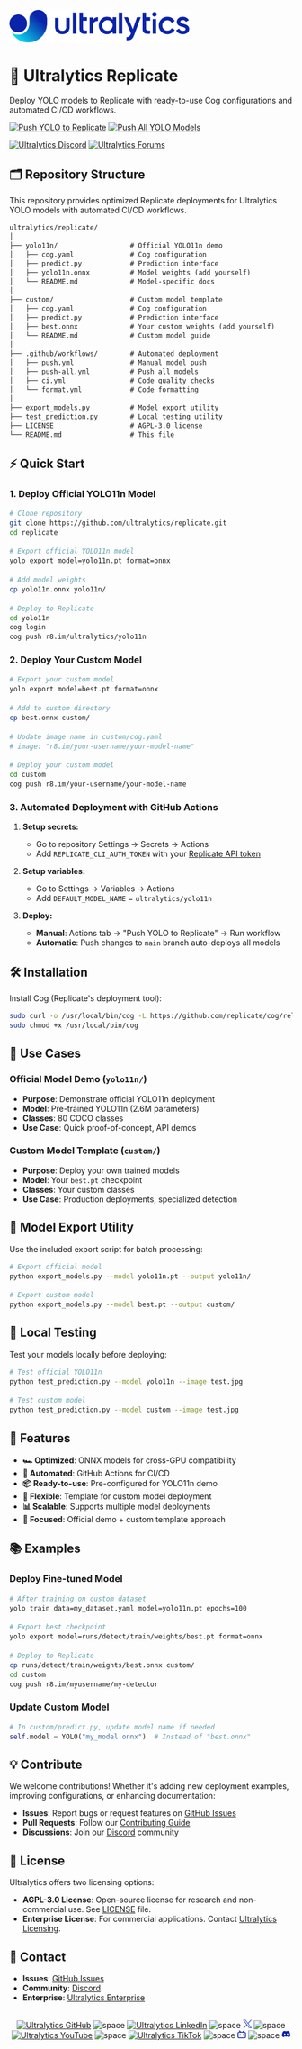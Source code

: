 <a href="https://www.ultralytics.com/"><img src="https://raw.githubusercontent.com/ultralytics/assets/main/logo/Ultralytics_Logotype_Original.svg" width="320" alt="Ultralytics logo"></a>

# 🚀 Ultralytics Replicate

Deploy YOLO models to Replicate with ready-to-use Cog configurations and automated CI/CD workflows.

[![Push YOLO to Replicate](https://github.com/ultralytics/replicate/actions/workflows/push.yml/badge.svg)](https://github.com/ultralytics/replicate/actions/workflows/push.yml)
[![Push All YOLO Models](https://github.com/ultralytics/replicate/actions/workflows/push-all.yml/badge.svg)](https://github.com/ultralytics/replicate/actions/workflows/push-all.yml)

[![Ultralytics Discord](https://img.shields.io/discord/1089800235347353640?logo=discord&logoColor=white&label=Discord&color=blue)](https://discord.com/invite/ultralytics)
[![Ultralytics Forums](https://img.shields.io/discourse/users?server=https%3A%2F%2Fcommunity.ultralytics.com&logo=discourse&label=Forums&color=blue)](https://community.ultralytics.com/)

## 🗂️ Repository Structure

This repository provides optimized Replicate deployments for Ultralytics YOLO models with automated CI/CD workflows.

```plaintext
ultralytics/replicate/
│
├── yolo11n/                  # Official YOLO11n demo
│   ├── cog.yaml              # Cog configuration
│   ├── predict.py            # Prediction interface
│   ├── yolo11n.onnx          # Model weights (add yourself)
│   └── README.md             # Model-specific docs
│
├── custom/                   # Custom model template
│   ├── cog.yaml              # Cog configuration
│   ├── predict.py            # Prediction interface
│   ├── best.onnx             # Your custom weights (add yourself)
│   └── README.md             # Custom model guide
│
├── .github/workflows/        # Automated deployment
│   ├── push.yml              # Manual model push
│   ├── push-all.yml          # Push all models
│   ├── ci.yml                # Code quality checks
│   └── format.yml            # Code formatting
│
├── export_models.py          # Model export utility
├── test_prediction.py        # Local testing utility
├── LICENSE                   # AGPL-3.0 license
└── README.md                 # This file
```

## ⚡ Quick Start

### 1. Deploy Official YOLO11n Model

```bash
# Clone repository
git clone https://github.com/ultralytics/replicate.git
cd replicate

# Export official YOLO11n model
yolo export model=yolo11n.pt format=onnx

# Add model weights
cp yolo11n.onnx yolo11n/

# Deploy to Replicate
cd yolo11n
cog login
cog push r8.im/ultralytics/yolo11n
```

### 2. Deploy Your Custom Model

```bash
# Export your custom model
yolo export model=best.pt format=onnx

# Add to custom directory
cp best.onnx custom/

# Update image name in custom/cog.yaml
# image: "r8.im/your-username/your-model-name"

# Deploy your custom model
cd custom
cog push r8.im/your-username/your-model-name
```

### 3. Automated Deployment with GitHub Actions

1. **Setup secrets:**
   - Go to repository Settings → Secrets → Actions
   - Add `REPLICATE_CLI_AUTH_TOKEN` with your [Replicate API token](https://replicate.com/auth/token)

2. **Setup variables:**
   - Go to Settings → Variables → Actions
   - Add `DEFAULT_MODEL_NAME` = `ultralytics/yolo11n`

3. **Deploy:**
   - **Manual**: Actions tab → "Push YOLO to Replicate" → Run workflow
   - **Automatic**: Push changes to `main` branch auto-deploys all models

## 🛠️ Installation

Install Cog (Replicate's deployment tool):

```bash
sudo curl -o /usr/local/bin/cog -L https://github.com/replicate/cog/releases/latest/download/cog_$(uname -s)_$(uname -m)
sudo chmod +x /usr/local/bin/cog
```

## 🎯 Use Cases

### Official Model Demo (`yolo11n/`)

- **Purpose**: Demonstrate official YOLO11n deployment
- **Model**: Pre-trained YOLO11n (2.6M parameters)
- **Classes**: 80 COCO classes
- **Use Case**: Quick proof-of-concept, API demos

### Custom Model Template (`custom/`)

- **Purpose**: Deploy your own trained models
- **Model**: Your `best.pt` checkpoint
- **Classes**: Your custom classes
- **Use Case**: Production deployments, specialized detection

## 🔧 Model Export Utility

Use the included export script for batch processing:

```bash
# Export official model
python export_models.py --model yolo11n.pt --output yolo11n/

# Export custom model
python export_models.py --model best.pt --output custom/
```

## 🧪 Local Testing

Test your models locally before deploying:

```bash
# Test official YOLO11n
python test_prediction.py --model yolo11n --image test.jpg

# Test custom model
python test_prediction.py --model custom --image test.jpg
```

## 🚀 Features

- **🏎️ Optimized**: ONNX models for cross-GPU compatibility
- **🤖 Automated**: GitHub Actions for CI/CD
- **📦 Ready-to-use**: Pre-configured for YOLO11n demo
- **🔧 Flexible**: Template for custom model deployment
- **📊 Scalable**: Supports multiple model deployments
- **🎯 Focused**: Official demo + custom template approach

## 📚 Examples

### Deploy Fine-tuned Model

```bash
# After training on custom dataset
yolo train data=my_dataset.yaml model=yolo11n.pt epochs=100

# Export best checkpoint
yolo export model=runs/detect/train/weights/best.pt format=onnx

# Deploy to Replicate
cp runs/detect/train/weights/best.onnx custom/
cd custom
cog push r8.im/myusername/my-detector
```

### Update Custom Model

```python
# In custom/predict.py, update model name if needed
self.model = YOLO("my_model.onnx")  # Instead of "best.onnx"
```

## 💡 Contribute

We welcome contributions! Whether it's adding new deployment examples, improving configurations, or enhancing documentation:

- **Issues**: Report bugs or request features on [GitHub Issues](https://github.com/ultralytics/replicate/issues)
- **Pull Requests**: Follow our [Contributing Guide](https://docs.ultralytics.com/help/contributing/)
- **Discussions**: Join our [Discord](https://discord.com/invite/ultralytics) community

## 📄 License

Ultralytics offers two licensing options:

- **AGPL-3.0 License**: Open-source license for research and non-commercial use. See [LICENSE](LICENSE) file.
- **Enterprise License**: For commercial applications. Contact [Ultralytics Licensing](https://www.ultralytics.com/license).

## 📮 Contact

- **Issues**: [GitHub Issues](https://github.com/ultralytics/replicate/issues)
- **Community**: [Discord](https://discord.com/invite/ultralytics)
- **Enterprise**: [Ultralytics Enterprise](https://www.ultralytics.com/license)

<br>
<div align="center">
  <a href="https://github.com/ultralytics"><img src="https://github.com/ultralytics/assets/raw/main/social/logo-social-github.png" width="3%" alt="Ultralytics GitHub"></a>
  <img src="https://github.com/ultralytics/assets/raw/main/social/logo-transparent.png" width="3%" alt="space">
  <a href="https://www.linkedin.com/company/ultralytics/"><img src="https://github.com/ultralytics/assets/raw/main/social/logo-social-linkedin.png" width="3%" alt="Ultralytics LinkedIn"></a>
  <img src="https://github.com/ultralytics/assets/raw/main/social/logo-transparent.png" width="3%" alt="space">
  <a href="https://twitter.com/ultralytics"><img src="https://github.com/ultralytics/assets/raw/main/social/logo-social-twitter.png" width="3%" alt="Ultralytics Twitter"></a>
  <img src="https://github.com/ultralytics/assets/raw/main/social/logo-transparent.png" width="3%" alt="space">
  <a href="https://youtube.com/ultralytics?sub_confirmation=1"><img src="https://github.com/ultralytics/assets/raw/main/social/logo-social-youtube.png" width="3%" alt="Ultralytics YouTube"></a>
  <img src="https://github.com/ultralytics/assets/raw/main/social/logo-transparent.png" width="3%" alt="space">
  <a href="https://www.tiktok.com/@ultralytics"><img src="https://github.com/ultralytics/assets/raw/main/social/logo-social-tiktok.png" width="3%" alt="Ultralytics TikTok"></a>
  <img src="https://github.com/ultralytics/assets/raw/main/social/logo-transparent.png" width="3%" alt="space">
  <a href="https://ultralytics.com/bilibili"><img src="https://github.com/ultralytics/assets/raw/main/social/logo-social-bilibili.png" width="3%" alt="Ultralytics BiliBili"></a>
  <img src="https://github.com/ultralytics/assets/raw/main/social/logo-transparent.png" width="3%" alt="space">
  <a href="https://discord.com/invite/ultralytics"><img src="https://github.com/ultralytics/assets/raw/main/social/logo-social-discord.png" width="3%" alt="Ultralytics Discord"></a>
</div>
